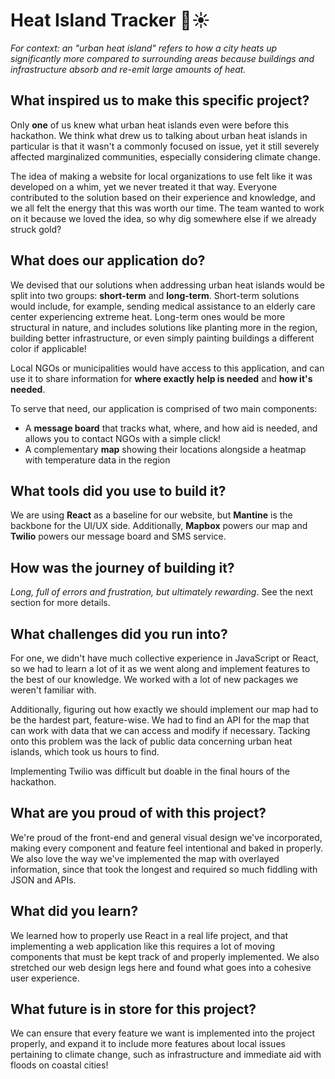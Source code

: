 # Heat Island Tracker 🌆☀️
_For context: an "urban heat island" refers to how a city heats up significantly more compared to surrounding areas because buildings and infrastructure absorb and re-emit large amounts of heat._

## What inspired us to make this specific project?
Only **one** of us knew what urban heat islands even were before this hackathon. We think what drew us to talking about urban heat islands in particular is that it wasn't a commonly focused on issue, yet it still severely affected marginalized communities, especially considering climate change.

The idea of making a website for local organizations to use felt like it was developed on a whim, yet we never treated it that way. Everyone contributed to the solution based on their experience and knowledge, and we all felt the energy that this was worth our time. The team wanted to work on it because we loved the idea, so why dig somewhere else if we already struck gold?

## What does our application do?
We devised that our solutions when addressing urban heat islands would be split into two groups: **short-term** and **long-term**. Short-term solutions would include, for example, sending medical assistance to an elderly care center experiencing extreme heat. Long-term ones would be more structural in nature, and includes solutions like planting more in the region, building better infrastructure, or even simply painting buildings a different color if applicable!

Local NGOs or municipalities would have access to this application, and can use it to share information for **where exactly help is needed** and **how it's needed**.

To serve that need, our application is comprised of two main components:

- A **message board** that tracks what, where, and how aid is needed, and allows you to contact NGOs with a simple click!
- A complementary **map** showing their locations alongside a heatmap with temperature data in the region

## What tools did you use to build it?
We are using **React** as a baseline for our website, but **Mantine** is the backbone for the UI/UX side. Additionally, **Mapbox** powers our map and **Twilio** powers our message board and SMS service.

## How was the journey of building it?
_Long, full of errors and frustration, but ultimately rewarding_. See the next section for more details.

## What challenges did you run into?
For one, we didn't have much collective experience in JavaScript or React, so we had to learn a lot of it as we went along and implement features to the best of our knowledge. We worked with a lot of new packages we weren't familiar with.

Additionally, figuring out how exactly we should implement our map had to be the hardest part, feature-wise. We had to find an API for the map that can work with data that we can access and modify if necessary. Tacking onto this problem was the lack of public data concerning urban heat islands, which took us hours to find.

Implementing Twilio was difficult but doable in the final hours of the hackathon.

## What are you proud of with this project?
We're proud of the front-end and general visual design we've incorporated, making every component and feature feel intentional and baked in properly. We also love the way we've implemented the map with overlayed information, since that took the longest and required so much fiddling with JSON and APIs.

## What did you learn?
We learned how to properly use React in a real life project, and that implementing a web application like this requires a lot of moving components that must be kept track of and properly implemented. We also stretched our web design legs here and found what goes into a cohesive user experience.

## What future is in store for this project?
We can ensure that every feature we want is implemented into the project properly, and expand it to include more features about local issues pertaining to climate change, such as infrastructure and immediate aid with floods on coastal cities!
